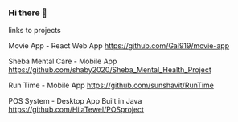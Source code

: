 ### Hi there 👋

links to projects

Movie App - React Web App 
https://github.com/Gal919/movie-app

Sheba Mental Care - Mobile App
https://github.com/shaby2020/Sheba_Mental_Health_Project

Run Time - Mobile App
https://github.com/sunshavit/RunTime

POS System - Desktop App Built in Java
https://github.com/HilaTewel/POSproject
